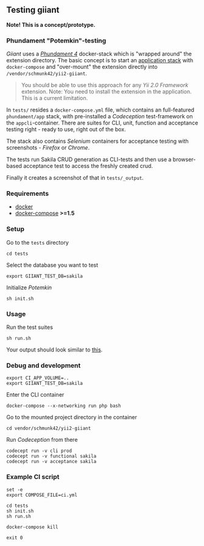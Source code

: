 ## Testing giiant

**Note! This is a concept/prototype.**

### Phundament "Potemkin"-testing

*Giiant* uses a *[Phundament 4](https://github.com/phundament/app)* docker-stack which is "wrapped around" the extension directory.
The basic concept is to start an [application stack](https://github.com/schmunk42/yii2-giiant/blob/feature/tests/tests/docker-compose.yml) with `docker-compose` and "over-mount" the extension directly into `/vendor/schmunk42/yii2-giiant`.

> You should be able to use this approach for any *Yii 2.0 Framework* extension. Note: You need to install the extension in the application. This is a current limitation. 

In `tests/` resides a `docker-compose.yml` file, which contains an full-featured `phundament/app` stack, with pre-installed a *Codeception* test-framework on the `appcli`-container.
There are suites for CLI, unit, function and acceptance testing right - ready to use, right out of the box.
 
The stack also contains *Selenium* containers for acceptance testing with screenshots - *Firefox* or *Chrome*.

The tests run Sakila CRUD generation as CLI-tests and then use a browser-based acceptance test to access the freshly created crud.

Finally it creates a screenshot of that in `tests/_output`. 


### Requirements

- [docker](https://docs.docker.com)
- [docker-compose](https://docs.docker.com/compose/) **>=1.5**


### Setup

Go to the `tests` directory

    cd tests

Select the database you want to test

    export GIIANT_TEST_DB=sakila

Initialize *Potemkin*
    
    sh init.sh

### Usage

Run the test suites    
    
    sh run.sh

Your output should look similar to [this](https://ci.hrzg.de/projects/24/builds/2685).

### Debug and development

    export CI_APP_VOLUME=..
    export GIIANT_TEST_DB=sakila

Enter the CLI container

    docker-compose --x-networking run php bash

Go to the mounted project directory in the container 

    cd vendor/schmunk42/yii2-giiant

Run *Codeception* from there   
    
    codecept run -v cli prod
    codecept run -v functional sakila
    codecept run -v acceptance sakila
    
    
    
### Example CI script
    

```
set -e
export COMPOSE_FILE=ci.yml

cd tests
sh init.sh
sh run.sh

docker-compose kill

exit 0
```


